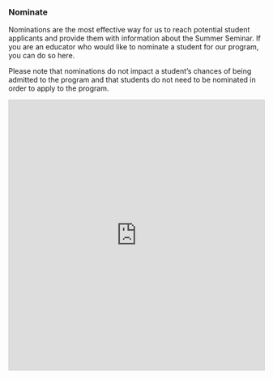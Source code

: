 ### Nominate

Nominations are the most effective way for us to reach potential student applicants and provide them with information about the Summer Seminar. If you are an educator who would like to nominate a student for our program, you can do so here.

Please note that nominations do not impact a student’s chances of being admitted to the program and that students do not need to be nominated in order to apply to the program.

<iframe class="airtable-embed" src="https://airtable.com/shrlNAryEF6eGLGK7?backgroundColor=purple" frameborder="0" onmousewheel="" width="100%" height="533" style="background: transparent; border: 1px solid #ccc;"></iframe>
